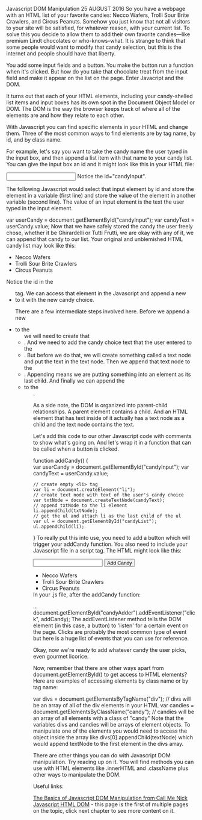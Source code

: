 Javascript DOM Manipulation
25 AUGUST 2016
So you have a webpage with an HTML list of your favorite candies: Necco Wafers, Trolli Sour Brite Crawlers, and Circus Peanuts. Somehow you just know that not all visitors to your site will be satisfied, for whatever reason, with your current list. To solve this you decide to allow them to add their own favorite candies—like premium Lindt chocolates or who-knows-what. It is strange to think that some people would want to modify that candy selection, but this is the internet and people should have that liberty.

You add some input fields and a button. You make the button run a function when it's clicked. But how do you take that chocolate treat from the input field and make it appear on the list on the page. Enter Javacript and the DOM.

It turns out that each of your HTML elements, including your candy-shelled list items and input boxes has its own spot in the Document Object Model or DOM. The DOM is the way the browser keeps track of where all of the elements are and how they relate to each other.

With Javascript you can find specific elements in your HTML and change them. Three of the most common ways to find elements are by tag name, by id, and by class name.

For example, let's say you want to take the candy name the user typed in the input box, and then append a list item with that name to your candy list. You can give the input box an id and it might look like this in your HTML file:

<input type="text" id="candyInput">
Notice the id="candyInput".

The following Javascript would select that input element by id and store the element in a variable (first line) and store the value of the element in another variable (second line). The value of an input element is the text the user typed in the input element.

var userCandy = document.getElementById("candyInput");
var candyText = userCandy.value;
Now that we have safely stored the candy the user freely chose, whether it be Ghirardelli or Tutti Frutti, we are okay with any of it, we can append that candy to our list. Your original and unblemished HTML candy list may look like this:

<ul id="candyList">
    <li>Necco Wafers</li>
    <li>Trolli Sour Brite Crawlers</li>
    <li>Circus Peanuts</li>
</ul>
Notice the id in the <ul> tag. We can access that element in the Javascript and append a new <li> to it with the new candy choice.

There are a few intermediate steps involved here. Before we append a new <li> to the <ul> we will need to create that <li>. And we need to add the candy choice text that the user entered to the <li>. But before we do that, we will create something called a text node and put the text in the text node. Then we append that text node to the <li>. Appending means we are putting something into an element as its last child. And finally we can append the <li> to the <ul>.

As a side note, the DOM is organized into parent-child relationships. A parent element contains a child. And an HTML element that has text inside of it actually has a text node as a child and the text node contains the text.

Let's add this code to our other Javascript code with comments to show what's going on. And let's wrap it in a function that can be called when a button is clicked.

function addCandy() {  
    var userCandy = document.getElementById("candyInput");
    var candyText = userCandy.value;

    // create empty <li> tag
    var li = document.createElement("li");
    // create text node with text of the user's candy choice
    var txtNode = document.createTextNode(candyText);
    // append txtNode to the li element
    li.appendChild(txtNode);
    // get the ul and attach li as the last child of the ul
    var ul = document.getElementById("candyList");
    ul.appendChild(li);
}
To really put this into use, you need to add a button which will trigger your addCandy function. You also need to include your Javascript file in a script tag. The HTML might look like this:

<!DOCTYPE html>
<html lang="en">
<head>
    <meta charset="UTF-8">
    <title>Document</title>
</head>
<body>
    <input type="text" id="candyInput">
    <button type="button" id="candyAdder">Add Candy</button>
    <ul id="candyList">  
        <li>Necco Wafers</li>
        <li>Trolli Sour Brite Crawlers</li>
        <li>Circus Peanuts</li>
    </ul>
    <script src="candy.js"></script>
</body>
</html>
In your .js file, after the addCandy function:

...
document.getElementById("candyAdder").addEventListener("click", addCandy);
The addEventListener method tells the DOM element (in this case, a button) to 'listen' for a certain event on the page. Clicks are probably the most common type of event but here is a
huge list of events that you can use for reference.

Okay, now we're ready to add whatever candy the user picks, even gourmet licorice.

Now, remember that there are other ways apart from document.getElementById() to get access to HTML elements? Here are examples of accessing elements by class name or by tag name:

var divs = document.getElementsByTagName("div");
// divs will be an array of all of the div elements in your HTML
var candies = document.getElementsByClassName("candy");
// candies will be an array of all elements with a class of "candy"
Note that the variables divs and candies will be arrays of element objects. To manipulate one of the elements you would need to access the object inside the array like divs[0].appendChild(textNode) which would append textNode to the first element in the divs array.

There are other things you can do with Javascript DOM manipulation. Try reading up on it. You will find methods you can use with HTML elements like .innerHTML and .className plus other ways to manipulate the DOM.

Useful links:

[The Basics of Javascript DOM Manipulation from Call Me Nick](http://callmenick.com/post/basics-javascript-dom-manipulation)
[Javascript HTML DOM](http://www.w3schools.com/js/js_htmldom.asp) - this page is the first of multiple pages on the topic, click next chapter to see more content on it.
